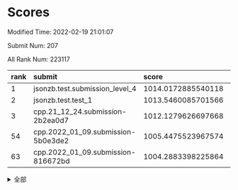 # Scores

Modified Time: 2022-02-19 21:01:07

Submit Num: 207

All Rank Num: 223117

| rank |               submit               |       score        |       sigma        | pk_num |
| :--- | :--------------------------------- | :----------------- | :----------------- | :----- |
| 1    | jsonzb.test.submission_level_4     | 1014.0172885540118 | 0.785214557392349  | 4308   |
| 2    | jsonzb.test.test_1                 | 1013.5460085701566 | 0.819866514162353  | 4309   |
| 3    | cpp.21_12_24.submission-2b2ea0d7   | 1012.1279626697668 | 0.7829448870459037 | 4311   |
| 54   | cpp.2022_01_09.submission-5b0e3de2 | 1005.4475523967574 | 0.723466511400517  | 4311   |
| 63   | cpp.2022_01_09.submission-816672bd | 1004.2883398225864 | 0.7244783244742504 | 4311   |


<details>
<summary>全部</summary>

| rank |                 submit                 |       score        |       sigma        | pk_num |
| :--- | :------------------------------------- | :----------------- | :----------------- | :----- |
| 1    | jsonzb.test.submission_level_4         | 1014.0172885540118 | 0.785214557392349  | 4308   |
| 2    | jsonzb.test.test_1                     | 1013.5460085701566 | 0.819866514162353  | 4309   |
| 3    | cpp.21_12_24.submission-2b2ea0d7       | 1012.1279626697668 | 0.7829448870459037 | 4311   |
| 4    | gobigger.level_3.submission_level_3_25 | 1011.838325403461  | 0.7633144522947668 | 4313   |
| 5    | gobigger.level_3.submission_level_3_12 | 1011.8027910821429 | 0.7705666382920814 | 4310   |
| 6    | gobigger.level_3.submission_level_3_44 | 1011.6882863089946 | 0.7665281810191993 | 4315   |
| 7    | gobigger.level_3.submission_level_3_4  | 1011.5879314411609 | 0.7718212919323423 | 4308   |
| 8    | gobigger.level_3.submission_level_3_32 | 1011.4436852550562 | 0.780056424251656  | 4312   |
| 9    | gobigger.level_3.submission_level_3_33 | 1011.1700891586371 | 0.7588676846251177 | 4302   |
| 10   | gobigger.level_3.submission_level_3_1  | 1011.0905728274712 | 0.7713161962734592 | 4313   |
| 11   | gobigger.level_3.submission_level_3_15 | 1010.9007104797537 | 0.795832667584808  | 4314   |
| 12   | gobigger.level_3.submission_level_3_48 | 1010.8918215430476 | 0.7753844769192677 | 4306   |
| 13   | gobigger.level_3.submission_level_3_2  | 1010.8318058086767 | 0.77707092827864   | 4310   |
| 14   | gobigger.level_3.submission_level_3_27 | 1010.7251324294247 | 0.7809668630216032 | 4315   |
| 15   | gobigger.level_3.submission_level_3_23 | 1010.7055452757195 | 0.7693388931828533 | 4314   |
| 16   | gobigger.level_3.submission_level_3_35 | 1010.6466593951591 | 0.7688880627959731 | 4315   |
| 17   | gobigger.level_3.submission_level_3_19 | 1010.6411550575376 | 0.7838320500464732 | 4307   |
| 18   | gobigger.level_3.submission_level_3_10 | 1010.6392097764159 | 0.7302377838872294 | 4312   |
| 19   | gobigger.level_3.submission_level_3_22 | 1010.591888449382  | 0.7677323387011599 | 4314   |
| 20   | gobigger.level_3.submission_level_3_37 | 1010.5603389720296 | 0.7519881066230261 | 4311   |
| 21   | gobigger.level_3.submission_level_3_8  | 1010.5295360987026 | 0.7551972123868158 | 4314   |
| 22   | gobigger.level_3.submission_level_3_31 | 1010.5271143971601 | 0.7962786061436115 | 4311   |
| 23   | gobigger.level_3.submission_level_3_38 | 1010.4553705615613 | 0.7594982630404885 | 4307   |
| 24   | gobigger.level_3.submission_level_3_11 | 1010.2042062797998 | 0.7453306600057357 | 4306   |
| 25   | gobigger.level_3.submission_level_3_47 | 1010.172709786121  | 0.7691319993685993 | 4308   |
| 26   | gobigger.level_3.submission_level_3_36 | 1010.1363229528586 | 0.7712225003208539 | 4317   |
| 27   | gobigger.level_3.submission_level_3_40 | 1010.0623433021004 | 0.7768455699292042 | 4313   |
| 28   | gobigger.level_3.submission_level_3_39 | 1010.0026587747033 | 0.7616540852960517 | 4314   |
| 29   | gobigger.level_3.submission_level_3_0  | 1009.9655663883277 | 0.7583907848713456 | 4310   |
| 30   | gobigger.level_3.submission_level_3_16 | 1009.9096596138418 | 0.7673281190224438 | 4311   |
| 31   | gobigger.level_3.submission_level_3_7  | 1009.8711104094592 | 0.7713224285528995 | 4309   |
| 32   | gobigger.level_3.submission_level_3_5  | 1009.866023436085  | 0.753871540196897  | 4310   |
| 33   | gobigger.level_3.submission_level_3_18 | 1009.8032320120396 | 0.7481961810316076 | 4311   |
| 34   | gobigger.level_3.submission_level_3_30 | 1009.8005889896898 | 0.757700518888126  | 4315   |
| 35   | gobigger.level_3.submission_level_3_6  | 1009.7943144128867 | 0.7470428848400789 | 4316   |
| 36   | gobigger.level_3.submission_level_3_3  | 1009.7932485419428 | 0.7609100767623547 | 4312   |
| 37   | gobigger.level_3.submission_level_3_9  | 1009.7739776868624 | 0.7608040207114752 | 4309   |
| 38   | gobigger.level_3.submission_level_3_34 | 1009.7617500427735 | 0.7490176615071334 | 4311   |
| 39   | gobigger.level_3.submission_level_3_21 | 1009.7587984348334 | 0.7614820548799897 | 4313   |
| 40   | gobigger.level_3.submission_level_3_42 | 1009.6375144698682 | 0.758310260152471  | 4311   |
| 41   | gobigger.level_3.submission_level_3_13 | 1009.4899116914494 | 0.7626040313153847 | 4310   |
| 42   | gobigger.level_3.submission_level_3_20 | 1009.4712826599184 | 0.7641786156353009 | 4314   |
| 43   | gobigger.level_3.submission_level_3_24 | 1009.259458079279  | 0.7708031701377045 | 4304   |
| 44   | gobigger.level_3.submission_level_3_28 | 1009.0831796952727 | 0.7492817854273148 | 4309   |
| 45   | gobigger.level_3.submission_level_3_46 | 1008.8847559349904 | 0.7646956299624018 | 4314   |
| 46   | gobigger.level_3.submission_level_3_45 | 1008.8203888315925 | 0.7529702422580288 | 4311   |
| 47   | gobigger.level_3.submission_level_3_14 | 1008.7784132989374 | 0.7476378726963561 | 4314   |
| 48   | gobigger.level_3.submission_level_3_43 | 1008.704780342568  | 0.7531695672137707 | 4308   |
| 49   | gobigger.level_3.submission_level_3_26 | 1008.652443886907  | 0.7538156460423313 | 4311   |
| 50   | gobigger.level_3.submission_level_3_41 | 1008.3492972290677 | 0.7623799825780556 | 4308   |
| 51   | gobigger.level_3.submission_level_3_29 | 1008.2690160355642 | 0.7458750058026861 | 4316   |
| 52   | gobigger.level_3.submission_level_3_49 | 1008.0536525441861 | 0.741404256053784  | 4307   |
| 53   | gobigger.level_3.submission_level_3_17 | 1007.2752407593863 | 0.7406777377277025 | 4309   |
| 54   | cpp.2022_01_09.submission-5b0e3de2     | 1005.4475523967574 | 0.723466511400517  | 4311   |
| 55   | gobigger.level_1.submission_level_1_29 | 1005.0958672904637 | 0.727194796395015  | 4313   |
| 56   | gobigger.level_1.submission_level_1_21 | 1004.7571423801403 | 0.7238543407016172 | 4312   |
| 57   | gobigger.level_1.submission_level_1_36 | 1004.6434335634536 | 0.720699996368701  | 4309   |
| 58   | gobigger.level_1.submission_level_1_7  | 1004.5882165600527 | 0.7127309687855296 | 4314   |
| 59   | gobigger.level_1.submission_level_1_22 | 1004.4658186044311 | 0.7224325330549263 | 4311   |
| 60   | gobigger.level_1.submission_level_1_23 | 1004.4442287277735 | 0.7236747101605382 | 4306   |
| 61   | gobigger.level_1.submission_level_1_15 | 1004.4218637676673 | 0.7285851685015445 | 4310   |
| 62   | gobigger.level_1.submission_level_1_38 | 1004.3338556157634 | 0.7099395652372399 | 4311   |
| 63   | cpp.2022_01_09.submission-816672bd     | 1004.2883398225864 | 0.7244783244742504 | 4311   |
| 64   | gobigger.level_1.submission_level_1_13 | 1004.0373145981195 | 0.7228891646053612 | 4312   |
| 65   | gobigger.level_1.submission_level_1_37 | 1004.0241353977339 | 0.7076775986934863 | 4318   |
| 66   | gobigger.level_1.submission_level_1_9  | 1003.9858823994277 | 0.719438911028372  | 4314   |
| 67   | gobigger.level_1.submission_level_1_28 | 1003.9685937459105 | 0.7212953940546979 | 4312   |
| 68   | gobigger.level_1.submission_level_1_33 | 1003.9260593286396 | 0.7057153853976502 | 4309   |
| 69   | gobigger.level_1.submission_level_1_34 | 1003.8069097734357 | 0.7267365653626319 | 4308   |
| 70   | gobigger.level_1.submission_level_1_39 | 1003.8015575397033 | 0.7076333172768973 | 4309   |
| 71   | gobigger.level_1.submission_level_1_35 | 1003.7640137693178 | 0.7175047930117859 | 4315   |
| 72   | gobigger.level_1.submission_level_1_40 | 1003.7477300018771 | 0.7182508663570621 | 4314   |
| 73   | gobigger.level_1.submission_level_1_48 | 1003.723995920297  | 0.7177898387992351 | 4312   |
| 74   | gobigger.level_1.submission_level_1_25 | 1003.634148494124  | 0.7188731919638154 | 4310   |
| 75   | gobigger.level_1.submission_level_1_24 | 1003.6241917173562 | 0.7113315851918235 | 4315   |
| 76   | gobigger.level_1.submission_level_1_14 | 1003.584715958059  | 0.7241411855389753 | 4308   |
| 77   | gobigger.level_1.submission_level_1_8  | 1003.5504863404046 | 0.7056941187372657 | 4312   |
| 78   | gobigger.level_1.submission_level_1_16 | 1003.473740971839  | 0.7145586094459113 | 4309   |
| 79   | gobigger.level_1.submission_level_1_32 | 1003.4477202680773 | 0.7165292581226018 | 4308   |
| 80   | gobigger.level_1.submission_level_1_47 | 1003.3974123886605 | 0.714405209536521  | 4310   |
| 81   | gobigger.level_1.submission_level_1_6  | 1003.3222385342602 | 0.7099995786647252 | 4315   |
| 82   | gobigger.level_1.submission_level_1_30 | 1003.2843510595951 | 0.7225171344741309 | 4315   |
| 83   | gobigger.level_1.submission_level_1_43 | 1003.2713207397936 | 0.7071585638216704 | 4307   |
| 84   | gobigger.level_1.submission_level_1_45 | 1003.2435209597709 | 0.7171258022995731 | 4313   |
| 85   | gobigger.level_1.submission_level_1_44 | 1003.2280355551386 | 0.7163429667414525 | 4311   |
| 86   | gobigger.level_1.submission_level_1_5  | 1003.2114078678073 | 0.7246209148063727 | 4312   |
| 87   | gobigger.level_1.submission_level_1_18 | 1003.1380009436434 | 0.7100724535770184 | 4314   |
| 88   | gobigger.level_1.submission_level_1_17 | 1002.9023485386726 | 0.7123901884834253 | 4311   |
| 89   | gobigger.level_1.submission_level_1_12 | 1002.84085651633   | 0.7189256358937197 | 4312   |
| 90   | gobigger.level_1.submission_level_1_19 | 1002.8270631519318 | 0.7302668185556821 | 4314   |
| 91   | gobigger.level_1.submission_level_1_31 | 1002.7946884585858 | 0.7163386413285621 | 4310   |
| 92   | gobigger.level_1.submission_level_1_0  | 1002.784739273826  | 0.7218383919298378 | 4309   |
| 93   | gobigger.level_1.submission_level_1_42 | 1002.771502485516  | 0.7309540012110012 | 4312   |
| 94   | gobigger.level_1.submission_level_1_27 | 1002.7487453782044 | 0.7167426834247577 | 4309   |
| 95   | gobigger.level_1.submission_level_1_26 | 1002.7178885238843 | 0.7115275302046856 | 4312   |
| 96   | gobigger.level_1.submission_level_1_49 | 1002.7169764787013 | 0.7174954783444305 | 4315   |
| 97   | gobigger.level_1.submission_level_1_2  | 1002.5816933379855 | 0.7102006951258185 | 4307   |
| 98   | gobigger.level_1.submission_level_1_1  | 1002.5682606544706 | 0.7230139605197601 | 4307   |
| 99   | gobigger.level_1.submission_level_1_4  | 1002.2653664997079 | 0.7081967005835675 | 4308   |
| 100  | gobigger.level_1.submission_level_1_11 | 1001.9972696533748 | 0.7147365162422343 | 4315   |
| 101  | gobigger.level_1.submission_level_1_41 | 1001.896262961796  | 0.7048465760997563 | 4309   |
| 102  | gobigger.level_1.submission_level_1_20 | 1001.7734795590815 | 0.7112560527286451 | 4311   |
| 103  | gobigger.level_1.submission_level_1_3  | 1001.721239052693  | 0.709105074788236  | 4314   |
| 104  | gobigger.level_1.submission_level_1_10 | 1001.6435985782451 | 0.7122437900168752 | 4315   |
| 105  | gobigger.level_1.submission_level_1_46 | 1001.6060260215589 | 0.7080346960015669 | 4313   |
| 106  | gobigger.random.submission_random_42   | 997.3655422274563  | 0.7109141277640083 | 4317   |
| 107  | gobigger.random.submission_random_21   | 997.2650573165845  | 0.6871072545412715 | 4310   |
| 108  | gobigger.random.submission_random_44   | 996.8949969923012  | 0.7070710142578639 | 4317   |
| 109  | gobigger.random.submission_random_23   | 996.8068307194407  | 0.6984200667650986 | 4312   |
| 110  | gobigger.random.submission_random_40   | 996.8037978278238  | 0.7031958720849403 | 4312   |
| 111  | gobigger.random.submission_random_17   | 996.7913299325434  | 0.698194758595839  | 4309   |
| 112  | gobigger.random.submission_random_24   | 996.7774541444177  | 0.7067858069752387 | 4314   |
| 113  | gobigger.random.submission_random_35   | 996.7406038400803  | 0.7029013481485248 | 4311   |
| 114  | gobigger.random.submission_random_6    | 996.5991617619662  | 0.7115882943387278 | 4311   |
| 115  | gobigger.random.submission_random_29   | 996.5863153701504  | 0.7091836518168859 | 4317   |
| 116  | gobigger.random.submission_random_34   | 996.5528718901129  | 0.699563493845835  | 4307   |
| 117  | gobigger.random.submission_random_28   | 996.5378707123507  | 0.7001908757561247 | 4309   |
| 118  | gobigger.random.submission_random_4    | 996.4875669914186  | 0.7081211022957611 | 4309   |
| 119  | gobigger.random.submission_random_37   | 996.4535255540924  | 0.7176106308374691 | 4312   |
| 120  | gobigger.random.submission_random_47   | 996.4166898906103  | 0.7176793817808861 | 4312   |
| 121  | gobigger.random.submission_random_32   | 996.3668034758956  | 0.716481844678175  | 4316   |
| 122  | gobigger.random.submission_random_3    | 996.1263301169284  | 0.7029719151377071 | 4309   |
| 123  | gobigger.random.submission_random_25   | 996.085591018467   | 0.7315953460372198 | 4318   |
| 124  | gobigger.random.submission_random_13   | 996.0627015477787  | 0.7224079257303823 | 4312   |
| 125  | gobigger.random.submission_random_10   | 996.0575137667257  | 0.705488559052117  | 4313   |
| 126  | gobigger.random.submission_random_5    | 996.0433335053508  | 0.7178782392599026 | 4316   |
| 127  | gobigger.random.submission_random_27   | 996.0264254445553  | 0.7183648229286446 | 4312   |
| 128  | gobigger.random.submission_random_14   | 996.0184496247596  | 0.7048577690016052 | 4309   |
| 129  | gobigger.random.submission_random_38   | 995.9682099927863  | 0.6998292108443638 | 4309   |
| 130  | gobigger.random.submission_random_36   | 995.8907823613265  | 0.7126362881946658 | 4309   |
| 131  | gobigger.random.submission_random_2    | 995.8709217247988  | 0.7075925599110369 | 4315   |
| 132  | gobigger.random.submission_random_33   | 995.8182993795136  | 0.7222525951812012 | 4310   |
| 133  | gobigger.random.submission_random_12   | 995.7999620761351  | 0.7177586993649885 | 4309   |
| 134  | gobigger.random.submission_random_46   | 995.7947441594105  | 0.7152477355878404 | 4310   |
| 135  | gobigger.random.submission_random_49   | 995.6879046593829  | 0.723409792372409  | 4314   |
| 136  | gobigger.random.submission_random_43   | 995.6501652673858  | 0.7198387778329688 | 4311   |
| 137  | gobigger.random.submission_random_48   | 995.6046861007305  | 0.7266326649419319 | 4311   |
| 138  | gobigger.random.submission_random_30   | 995.5402801791188  | 0.7283054880591232 | 4316   |
| 139  | gobigger.random.submission_random_7    | 995.5341923607547  | 0.7182008889263759 | 4314   |
| 140  | gobigger.random.submission_random_1    | 995.4890070439976  | 0.714133485095942  | 4310   |
| 141  | gobigger.random.submission_random_8    | 995.4382296603479  | 0.7172413090558103 | 4309   |
| 142  | gobigger.random.submission_random_39   | 995.3112720754891  | 0.7150390445158363 | 4311   |
| 143  | gobigger.random.submission_random_31   | 995.2891865894485  | 0.707387229970818  | 4311   |
| 144  | gobigger.random.submission_random_41   | 995.2532751971186  | 0.7217642807302478 | 4312   |
| 145  | gobigger.random.submission_random_45   | 995.2086369571687  | 0.7252090773057492 | 4313   |
| 146  | gobigger.random.submission_random_22   | 995.1965623233683  | 0.7125955782852731 | 4308   |
| 147  | gobigger.random.submission_random_18   | 995.0828241541926  | 0.6972802802574827 | 4315   |
| 148  | gobigger.random.submission_random_16   | 995.0681002771655  | 0.7358428810487738 | 4312   |
| 149  | gobigger.random.submission_random_9    | 994.9367332743599  | 0.7180012286731124 | 4308   |
| 150  | gobigger.random.submission_random_19   | 994.9210067922012  | 0.7161677908792821 | 4313   |
| 151  | gobigger.random.submission_random_15   | 994.916236729265   | 0.7072608597373445 | 4309   |
| 152  | gobigger.random.submission_random_0    | 994.8528660101015  | 0.7196667259670222 | 4312   |
| 153  | gobigger.random.submission_random_11   | 994.6402560577978  | 0.7092280019155751 | 4315   |
| 154  | gobigger.random.submission_random_26   | 994.4085966083197  | 0.7323179303901236 | 4313   |
| 155  | gobigger.random.submission_random_20   | 994.3944183645973  | 0.7207620174830597 | 4314   |
| 156  | gobigger.level_2.submission_level_2_28 | 994.000583487353   | 0.7243974379935539 | 4313   |
| 157  | gobigger.level_2.submission_level_2_37 | 993.9927065612162  | 0.7442528723775376 | 4312   |
| 158  | gobigger.level_2.submission_level_2_30 | 993.859603961162   | 0.7176404497956762 | 4313   |
| 159  | gobigger.level_2.submission_level_2_31 | 993.788198707363   | 0.7226155389242318 | 4310   |
| 160  | gobigger.level_2.submission_level_2_40 | 993.6828177391872  | 0.7272793848357386 | 4312   |
| 161  | gobigger.level_2.submission_level_2_20 | 993.3901457443966  | 0.7584347858518669 | 4311   |
| 162  | gobigger.level_2.submission_level_2_13 | 992.9450043353247  | 0.734123650481202  | 4306   |
| 163  | gobigger.level_2.submission_level_2_17 | 992.7403837210171  | 0.7439727997223906 | 4317   |
| 164  | gobigger.level_2.submission_level_2_47 | 992.6773761831347  | 0.7569827097253041 | 4312   |
| 165  | gobigger.level_2.submission_level_2_12 | 992.6510406299482  | 0.7422707030522637 | 4313   |
| 166  | gobigger.level_2.submission_level_2_2  | 992.5657904749188  | 0.7439991131680755 | 4312   |
| 167  | gobigger.level_2.submission_level_2_49 | 992.5619763551464  | 0.7382010157425715 | 4313   |
| 168  | gobigger.level_2.submission_level_2_8  | 992.5530680419968  | 0.7478660801209137 | 4310   |
| 169  | gobigger.level_2.submission_level_2_39 | 992.5388359067102  | 0.7274717007877873 | 4312   |
| 170  | gobigger.level_2.submission_level_2_10 | 992.5249370941973  | 0.7430045438384024 | 4311   |
| 171  | gobigger.level_2.submission_level_2_43 | 992.5032776482852  | 0.7506648777939723 | 4311   |
| 172  | gobigger.level_2.submission_level_2_24 | 992.3541067334048  | 0.7361356880102788 | 4312   |
| 173  | gobigger.level_2.submission_level_2_23 | 992.3271199174906  | 0.736833841082421  | 4310   |
| 174  | gobigger.level_2.submission_level_2_9  | 992.3142886883978  | 0.7413986662974045 | 4310   |
| 175  | gobigger.level_2.submission_level_2_41 | 992.2726470701336  | 0.7397289884163597 | 4317   |
| 176  | gobigger.level_2.submission_level_2_21 | 992.2626091127125  | 0.7371377778204348 | 4310   |
| 177  | gobigger.level_2.submission_level_2_11 | 992.247125378241   | 0.7272167164968629 | 4312   |
| 178  | gobigger.level_2.submission_level_2_7  | 992.1989430682983  | 0.758206431052631  | 4312   |
| 179  | gobigger.level_2.submission_level_2_29 | 992.1070070809508  | 0.7405488415984811 | 4311   |
| 180  | gobigger.level_2.submission_level_2_34 | 992.0842834832945  | 0.733583120915052  | 4311   |
| 181  | gobigger.level_2.submission_level_2_0  | 992.0298019655248  | 0.7514259382890646 | 4312   |
| 182  | gobigger.level_2.submission_level_2_33 | 992.0255623789234  | 0.7483987570272671 | 4312   |
| 183  | gobigger.level_2.submission_level_2_36 | 991.9969148772703  | 0.773360894286131  | 4309   |
| 184  | gobigger.level_2.submission_level_2_6  | 991.8040930928969  | 0.7404066452436734 | 4311   |
| 185  | gobigger.level_2.submission_level_2_26 | 991.7125733987618  | 0.7578727983112008 | 4309   |
| 186  | gobigger.level_2.submission_level_2_38 | 991.7110120171815  | 0.7478016380456702 | 4309   |
| 187  | gobigger.level_2.submission_level_2_27 | 991.6807029126975  | 0.7416618413199537 | 4314   |
| 188  | gobigger.level_2.submission_level_2_1  | 991.6494751975556  | 0.7434526213646298 | 4309   |
| 189  | gobigger.level_2.submission_level_2_3  | 991.6424783183855  | 0.760383599994229  | 4314   |
| 190  | gobigger.level_2.submission_level_2_35 | 991.629976477009   | 0.7593144548291532 | 4313   |
| 191  | gobigger.level_2.submission_level_2_15 | 991.5988062965329  | 0.7520149477891284 | 4314   |
| 192  | gobigger.level_2.submission_level_2_42 | 991.5895270878841  | 0.7710415795233021 | 4307   |
| 193  | gobigger.level_2.submission_level_2_16 | 991.5874539283677  | 0.7506106953132333 | 4310   |
| 194  | gobigger.level_2.submission_level_2_4  | 991.3539955735241  | 0.7597342523174656 | 4309   |
| 195  | gobigger.level_2.submission_level_2_5  | 991.3076190398997  | 0.7414873669089579 | 4317   |
| 196  | gobigger.level_2.submission_level_2_44 | 991.230100380707   | 0.7518402236772753 | 4308   |
| 197  | gobigger.level_2.submission_level_2_25 | 991.2146104660518  | 0.7473190669988351 | 4315   |
| 198  | gobigger.level_2.submission_level_2_18 | 991.1921546007043  | 0.7681044708085295 | 4316   |
| 199  | gobigger.level_2.submission_level_2_22 | 991.0984087976325  | 0.7939203908766277 | 4312   |
| 200  | gobigger.level_2.submission_level_2_19 | 991.0434944217048  | 0.7523145687726018 | 4312   |
| 201  | gobigger.level_2.submission_level_2_32 | 990.6953809564753  | 0.7508613718472452 | 4309   |
| 202  | gobigger.level_2.submission_level_2_46 | 990.6568723551114  | 0.762558146897901  | 4311   |
| 203  | gobigger.level_2.submission_level_2_48 | 990.4431630050233  | 0.7677334225259469 | 4311   |
| 204  | gobigger.level_2.submission_level_2_14 | 990.348481375167   | 0.7461425684924998 | 4313   |
| 205  | gobigger.level_2.submission_level_2_45 | 989.9008774196116  | 0.7805932910914358 | 4307   |
| 206  | gobigger.none.submission_none_1        | 978.2457471781353  | 1.2279056388831193 | 4312   |
| 207  | gobigger.none.submission_none_0        | 976.8712029275981  | 1.366392990879654  | 4311   |

</details>